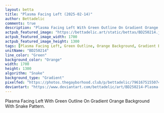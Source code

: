 ```yaml
---
layout: betta
title: "Plasma Facing Left (2025-02-14)"
author: Bettadelic
comments: true
description: "Plasma Facing Left With Green Outline On Gradient Orange Background With Snake Pattern."
actpub_featured_image: "https://bettadelic.art/static/bettas/BD250214.jpg"
actpub_featured_image_width: 1700
actpub_featured_image_height: 1300
tags: [Plasma Facing Left, Green Outline, Orange Background, Gradient Background Pattern, Snake Pattern, February 2025]
unitName: "BD250214"
line_color: "Green"
background_color: "Orange"
width: 1700
height: 1300
algorithm: "Snake"
background_type: "Gradient"
pixelfed: "https://photos.thegayborhood.club/p/bettadelic/796167515507496284"
deviantart: "https://www.deviantart.com/bettadelic/art/BD250214-Plasma-Facing-Left-2025-02-14-1159676493"
---
```


Plasma Facing Left With Green Outline On Gradient Orange Background With Snake Pattern.
